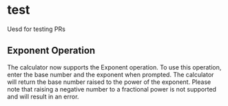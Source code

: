 # test
Uesd for testing PRs

## Exponent Operation
The calculator now supports the Exponent operation. To use this operation, enter the base number and the exponent when prompted. The calculator will return the base number raised to the power of the exponent. Please note that raising a negative number to a fractional power is not supported and will result in an error.
